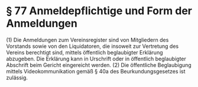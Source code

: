 # § 77 Anmeldepflichtige und Form der Anmeldungen
(1) Die Anmeldungen zum Vereinsregister sind von Mitgliedern des Vorstands sowie von den Liquidatoren, die insoweit zur Vertretung des Vereins berechtigt sind, mittels öffentlich beglaubigter Erklärung abzugeben. Die Erklärung kann in Urschrift oder in öffentlich beglaubigter Abschrift beim Gericht eingereicht werden.
(2) Die öffentliche Beglaubigung mittels Videokommunikation gemäß § 40a des Beurkundungsgesetzes ist zulässig.
